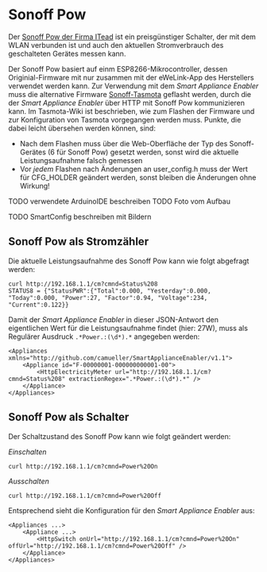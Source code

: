 # Sonoff Pow

Der [Sonoff Pow der Firma ITead](https://www.itead.cc/sonoff-pow.html) ist ein preisgünstiger Schalter, der mit dem WLAN verbunden ist und auch den aktuellen Stromverbrauch des geschalteten Gerätes messen kann.

Der Sonoff Pow basiert auf einm ESP8266-Mikrocontroller, dessen Originial-Firmware mit nur zusammen mit der eWeLink-App des Herstellers verwendet werden kann. Zur Verwendung mit dem *Smart Appliance Enabler* muss die alternative Firmware [Sonoff-Tasmota](https://github.com/arendst/Sonoff-Tasmota) geflasht werden, durch die der *Smart Appliance Enabler* über HTTP mit Sonoff Pow kommunizieren kann. Im Tasmota-Wiki ist beschrieben, wie zum Flashen der Firmware und zur Konfiguration von Tasmota vorgegangen werden muss. Punkte, die dabei leicht übersehen werden können, sind:
- Nach dem Flashen muss über die Web-Oberfläche der Typ des Sonoff-Gerätes (6 für Sonoff Pow) gesetzt werden, sonst wird die aktuelle Leistungsaufnahme falsch gemessen
- Vor _jedem_ Flashen nach Änderungen an user_config.h muss der Wert für CFG_HOLDER geändert werden, sonst bleiben die Änderungen ohne Wirkung!

TODO verwendete ArduinoIDE beschreiben
TODO Foto vom Aufbau

TODO SmartConfig beschreiben mit Bildern

## Sonoff Pow als Stromzähler
Die aktuelle Leistungsaufnahme des Sonoff Pow kann wie folgt abgefragt werden:
```
curl http://192.168.1.1/cm?cmnd=Status%208
STATUS8 = {"StatusPWR":{"Total":0.000, "Yesterday":0.000, "Today":0.000, "Power":27, "Factor":0.94, "Voltage":234, "Current":0.122}}
```
Damit der *Smart Appliance Enabler* in dieser JSON-Antwort den eigentlichen Wert für die Leistungsaufnahme findet (hier: 27W), muss als Regulärer Ausdruck ```.*Power.:(\d*).*``` angegeben werden:
```
<Appliances xmlns="http://github.com/camueller/SmartApplianceEnabler/v1.1">
    <Appliance id="F-00000001-000000000001-00">
        <HttpElectricityMeter url="http://192.168.1.1/cm?cmnd=Status%208" extractionRegex=".*Power.:(\d*).*" />
    </Appliance>
</Appliances>
```
## Sonoff Pow als Schalter
Der Schaltzustand des Sonoff Pow kann wie folgt geändert werden:

_Einschalten_
```
curl http://192.168.1.1/cm?cmnd=Power%20On
```

_Ausschalten_
```
curl http://192.168.1.1/cm?cmnd=Power%20Off
```

Entsprechend sieht die Konfiguration für den *Smart Appliance Enabler* aus:
```
<Appliances ...>
    <Appliance ...>
        <HttpSwitch onUrl="http://192.168.1.1/cm?cmnd=Power%20On" offUrl="http://192.168.1.1/cm?cmnd=Power%20Off" />
    </Appliance>
</Appliances>
```
